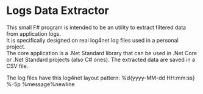 ﻿# Logs Data Extractor

This small F# program is intended to be an utility to extract filtered data from application logs.  
It is specifically designed on real log4net log files used in a personal project.  
The core application is a .Net Standard library that can be used in .Net Core or .Net Standard projects (also C# ones).
The extracted data are saved in a CSV file.  

  
The log files have this log4net layout pattern:
%d{yyyy-MM-dd HH:mm:ss} %-5p %message%newline

